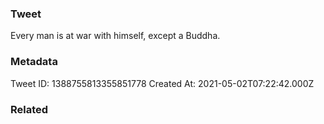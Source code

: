 ### Tweet
Every man is at war with himself, except a Buddha.

### Metadata
Tweet ID: 1388755813355851778
Created At: 2021-05-02T07:22:42.000Z

### Related

